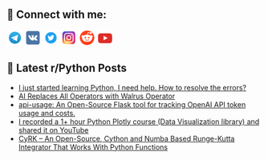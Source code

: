 ## 🔎 Connect with me:
[<img src="https://github.com/bullbesh/bullbesh/blob/main/images/Telegram.png" width="32" height="32" />](https://t.me/bullbesh)
[<img src="https://github.com/bullbesh/bullbesh/blob/main/images/VK.png" width="32" height="32" />](https://vk.com/bullbesh)
[<img src="https://github.com/bullbesh/bullbesh/blob/main/images/Twitter.png" width="32" height="32" />](https://twitter.com/bullbesh1)
[<img src="https://github.com/bullbesh/bullbesh/blob/main/images/Instagram.png" width="32" height="32" />](https://www.instagram.com/bullbesh)
[<img src="https://github.com/bullbesh/bullbesh/blob/main/images/Reddit.png" width="32" height="32" />](https://www.reddit.com/user/bullbesh)
[<img src="https://github.com/bullbesh/bullbesh/blob/main/images/YouTube.png" width="32" height="32" />](https://www.youtube.com/channel/UCtfjRs6uzgq5mfm8S06WTcg)

## 📕 Latest r/Python Posts
<!-- BLOG-POST-LIST:START -->
- [I just started learning Python, I need help. How to resolve the errors?](https://www.reddit.com/r/Python/comments/15bplx1/i_just_started_learning_python_i_need_help_how_to/)
- [AI Replaces All Operators with Walrus Operator](https://www.reddit.com/r/Python/comments/15bn1sy/ai_replaces_all_operators_with_walrus_operator/)
- [api-usage: An Open-Source Flask tool for tracking OpenAI API token usage and costs.](https://www.reddit.com/r/Python/comments/15bmzj0/apiusage_an_opensource_flask_tool_for_tracking/)
- [I recorded a 1+ hour Python Plotly course &lpar;Data Visualization library&rpar; and shared it on YouTube](https://www.reddit.com/r/Python/comments/15bmrlb/i_recorded_a_1_hour_python_plotly_course_data/)
- [CyRK – An Open-Source, Cython and Numba Based Runge-Kutta Integrator That Works With Python Functions](https://www.reddit.com/r/Python/comments/15bmq2x/cyrk_an_opensource_cython_and_numba_based/)
<!-- BLOG-POST-LIST:END -->
